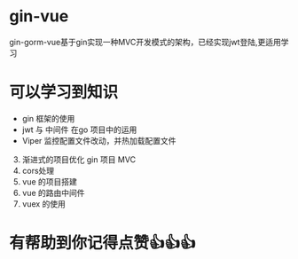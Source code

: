 # gin-vue
gin-gorm-vue基于gin实现一种MVC开发模式的架构，已经实现jwt登陆,更适用学习

# 可以学习到知识
- gin 框架的使用
- jwt 与 中间件 在go 项目中的运用
- Viper 监控配置文件改动，并热加载配置文件
3. 渐进式的项目优化 gin 项目 MVC
4. cors处理
5. vue 的项目搭建
6. vue 的路由中间件
7. vuex 的使用

# 有帮助到你记得点赞👍👍👍